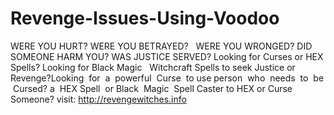 # Revenge-Issues-Using-Voodoo
WERE YOU HURT?  WERE YOU BETRAYED?   WERE YOU WRONGED?  DID SOMEONE HARM YOU? WAS JUSTICE SERVED? Looking for Curses or HEX Spells? Looking for Black Magic   Witchcraft Spells to seek Justice or Revenge?Looking  for  a  powerful  Curse  to use person  who  needs  to  be  Cursed? a  HEX Spell  or Black  Magic  Spell Caster to HEX or Curse Someone? visit: http://revengewitches.info
